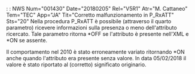  :  : NWS Num="001430" Date="20180205" Rel="V5R1" Atr="M. Cattaneo" Tem="TEC" App="JA" Tit="Corretto malfunzionamento in P_RxATT" Sts="20"
Nella procedura P_RxATT è possibile (attraverso il quarto parametro) ricevere informazioni sulla presenza o meno dell'attributo ricercato.
Tale parametro ritorna *OFF se l'attributo è presente nell'XML e *ON se assente.

Il comportamento nel 2010 è stato erroneamente variato ritornando *ON anche quando l'attributo era
presente senza valore.
In data 05/02/2018 il valore è stato riportato al (corretto) significato originario.
